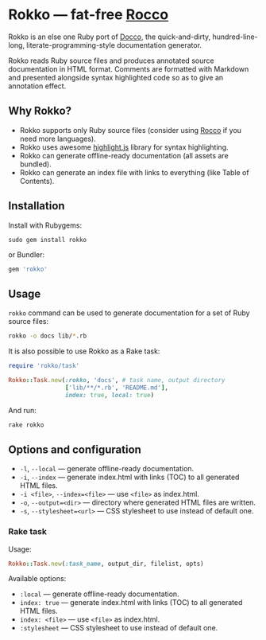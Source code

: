 Rokko — fat-free [Rocco](http://rtomayko.github.com/rocco/)
=============================================================

Rokko is an else one Ruby port of [Docco](http://jashkenas.github.com/docco/),
the quick-and-dirty, hundred-line-long, literate-programming-style documentation generator.

Rokko reads Ruby source files and produces annotated source documentation in HTML format.
Comments are formatted with Markdown and presented alongside syntax highlighted code so as to give an annotation effect.

## Why Rokko?

* Rokko supports only Ruby source files (consider using [Rocco](http://rtomayko.github.com/rocco/)
  if you need more languages).
* Rokko uses awesome [highlight.js](http://softwaremaniacs.org/soft/highlight/en/) library for syntax highlighting.
* Rokko can generate offline-ready documentation (all assets are bundled).
* Rokko can generate an index file with links to everything (like Table of Contents).

## Installation

Install with Rubygems:

    sudo gem install rokko

or Bundler:

```ruby
gem 'rokko'
```

## Usage

`rokko` command can be used to generate documentation for a set of Ruby source files:

```bash
rokko -o docs lib/*.rb
```

It is also possible to use Rokko as a Rake task:

```ruby
require 'rokko/task'

Rokko::Task.new(:rokko, 'docs', # task name, output directory
                ['lib/**/*.rb', 'README.md'],
                index: true, local: true)
```

And run:

```bash
rake rokko
```

## Options and configuration

* `-l`, `--local` — generate offline-ready documentation.
* `-i`, `--index` — generate index.html with links (TOC) to all generated HTML files.
* `-i <file>`, `--index=<file>` — use `<file>` as index.html.
* `-o`, `--output=<dir>` — directory where generated HTML files are written.
* `-s`, `--stylesheet=<url>` — CSS stylesheet to use instead of default one.

### Rake task

Usage:

```ruby
Rokko::Task.new(:task_name, output_dir, filelist, opts)
```

Available options:

* `:local` — generate offline-ready documentation.
* `index: true` — generate index.html with links (TOC) to all generated HTML files.
* `index: <file>` — use `<file>` as index.html.
* `:stylesheet` — CSS stylesheet to use instead of default one.

